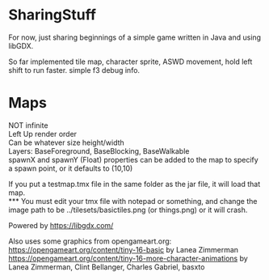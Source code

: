 # SharingStuff
For now, just sharing beginnings of a simple game written in Java and using libGDX.  
  
So far implemented tile map, character sprite, ASWD movement, hold left shift to run faster. simple f3 debug info.  
  
# Maps  
NOT infinite  
Left Up render order  
Can be whatever size height/width  
Layers: BaseForeground, BaseBlocking, BaseWalkable  
spawnX and spawnY (Float) properties can be added to the map to specify a spawn point, or it defaults to (10,10)
  
If you put a testmap.tmx file in the same folder as the jar file, it will load that map.  
*** You must edit your tmx file with notepad or something, and change the image path to be ../tilesets/basictiles.png (or things.png) or it will crash.




Powered by https://libgdx.com/  
  
Also uses some graphics from opengameart.org:  
https://opengameart.org/content/tiny-16-basic by Lanea Zimmerman  
https://opengameart.org/content/tiny-16-more-character-animations by Lanea Zimmerman, Clint Bellanger, Charles Gabriel, basxto  
